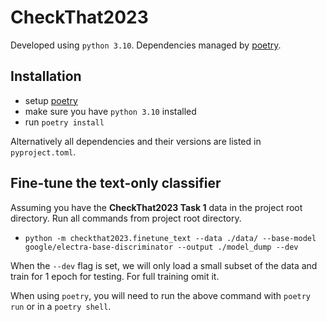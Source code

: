 # CheckThat2023

Developed using `python 3.10`.
Dependencies managed by [poetry](https://python-poetry.org/).

## Installation

* setup [poetry](https://python-poetry.org/)
* make sure you have `python 3.10` installed
* run `poetry install`

Alternatively all dependencies and their versions are listed in `pyproject.toml`.

## Fine-tune the text-only classifier

Assuming you have the **CheckThat2023 Task 1** data in the project root directory.
Run all commands from project root directory.

* `python -m checkthat2023.finetune_text --data ./data/ --base-model google/electra-base-discriminator --output ./model_dump --dev`

When the `--dev` flag is set, we will only load a small subset of the data and train for 1 epoch for testing. For full
training omit it.

When using `poetry`, you will need to run the above command with `poetry run` or in a `poetry shell`.
